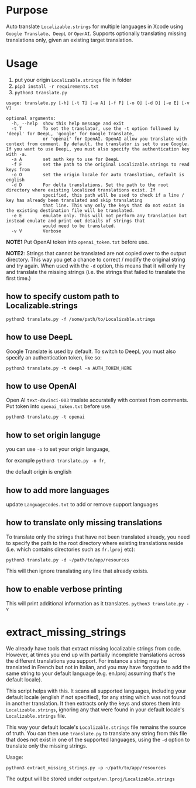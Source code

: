 # Purpose
Auto translate `Localizable.strings` for multiple languages in Xcode using `Google Translate`、`DeepL` or `OpenAI`. Supports optionally translating missing translations only, given an existing target translation.

# Usage
1. put your origin `Localizable.strings` file in folder
2. `pip3 install -r requirements.txt`
4. `python3 translate.py`
```
usage: translate.py [-h] [-t T] [-a A] [-f F] [-o O] [-d D] [-e E] [-v V]

optional arguments:
  -h, --help  show this help message and exit
  -t T        To set the translator, use the -t option followed by 'deepl' for DeepL, 'google' for Google Translate,
              or 'openai' for OpenAI. OpenAI allow you translate with context from comment. By default, the translator is set to use Google. If you want to use DeepL, you must also specify the authentication key with -a.
  -a A        set auth key to use for DeepL
  -f F        set the path to the original Localizable.strings to read keys from
  -o O        set the origin locale for auto translation, default is english
  -d D        For delta translations. Set the path to the root directory where existing localized translations exist. If
              specified, this path will be used to check if a line / key has already been translated and skip translating
              that line. This way only the keys that do not exist in the existing destination file will be translated.
  -e E        emulate only. This will not perform any translation but instead emulate and print out details of strings that
              would need to be translated.
  -v V        Verbose
```

**NOTE1** Put OpenAI token into `openai_token.txt` before use.

**NOTE2**: Strings that cannot be translated are not copied over to the output directory. This way you
get a chance to correct / modify the original string and try again. When used with the `-d` option, this means that
it will only try and translate the missing strings (i.e. the strings that failed to translate the first time.)

## how to specify custom path to Localizable.strings
`python3 translate.py -f /some/path/to/Localizable.strings`

## how to use DeepL
Google Translate is used by default. To switch to DeepL you must also specify an authentication token, like so:

`python3 translate.py -t deepl -a AUTH_TOKEN_HERE`

## how to use OpenAI
Open AI `text-davinci-003` traslate accuratelly with context from comments. Put token into `openai_token.txt` before use.

`python3 translate.py -t openai`

## how to set origin languge
you can use `-o` to set your origin language,

for example `python3 translate.py -o fr`,

the default origin is english

## how to add more languages
update `LanguageCodes.txt` to add or remove support languages

## how to translate only missing translations
To translate only the strings that have not been translated already, you need to specify the path to the root directory where existing translations reside (i.e. which contains directories such as `fr.lproj` etc):

`python3 translate.py -d ~/path/to/app/resources`

This will then ignore translating any line that already exists.

## how to enable verbose printing
This will print additional information as it translates.
`python3 translate.py -v`

# extract_missing_strings

We already have tools that extract missing localizable strings from code. However, at times you end up with partially incomplete translations
across the different translations you support. For instance
a string may be translated in French but not in Italian, and you may have forgotten to add the same string to your default language (e.g. en.lproj assuming that's
the default locale).

This script helps with this. It scans all supported languages, including your default locale (english if not specified), for
any string which was not found in another translation. It then extracts only the keys and stores them into `Localizable.strings`, ignoring any
that were found in your default locale's `Localizable.strings` file.

This way your default locale's `Localizable.strings` file remains the source of truth. You can then
use `translate.py` to translate any string from this file that does not exist in one of the supported languages,
using the `-d` option to translate only the missing strings.

Usage:

`python3 extract_missing_strings.py -p ~/path/to/app/resources`

The output will be stored under `output/en.lproj/Localizable.strings`
